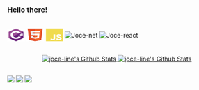 ### Hello there!

<div style="display: inline_block"><br>
  <img align="center" alt="Joce-Csharp" height="30" width="40" src="https://raw.githubusercontent.com/devicons/devicon/master/icons/csharp/csharp-original.svg">
  <img align="center" alt="Joce-HTML" height="30" width="40" src="https://raw.githubusercontent.com/devicons/devicon/master/icons/html5/html5-original.svg">
  <img align="center" alt="Joce-Js" height="30" width="40" src="https://raw.githubusercontent.com/devicons/devicon/master/icons/javascript/javascript-plain.svg">
  <img align="center" alt="Joce-net" height="30" width="40" src="https://cdn.jsdelivr.net/gh/devicons/devicon/icons/dotnetcore/dotnetcore-original.svg" />
  <img align="center" alt="Joce-react" height="30" width="40" src="https://cdn.jsdelivr.net/gh/devicons/devicon/icons/react/react-original.svg" />
          
  
</div>

##
<div 
  align="center">
  <a href="https://github.com/joce-line">
  <img align="center" src="https://github-readme-stats.vercel.app/api?username=joce-line&include_all_commits=true&count_private=true&show_icons=true&line_height=20&title_color=7A7ADB&icon_color=2234AE&text_color=D3D3D3&bg_color=0,000000,130F40" alt="joce-line's Github Stats">
    
  
  <a href="https://github.com/joce-line">
  <img align="center" src="https://github-readme-stats.vercel.app/api/top-langs/?username=joce-line&include_all_commits=true&count_private=true&show_icons=true&line_height=20&title_color=7A7ADB&icon_color=2234AE&text_color=D3D3D3&bg_color=0,000000,130F40" alt="joce-line's Github Stats">
  
    
</div>
  
 ##    
<div>  
  <a href="https://instagram.com/joce.lline" target="_blank"><img src="https://img.shields.io/badge/-Instagram-%23E4405F?style=for-the-badge&logo=instagram&logoColor=white" target="_blank"></a>
  <a href = "mailto:joceline.gutierrez@hotmail.com"><img src="https://img.shields.io/badge/-Gmail-%23333?style=for-the-badge&logo=gmail&logoColor=white" target="_blank"></a>
  <a href="https://www.linkedin.com/in/joceline-gutierrez/" target="_blank"><img src="https://img.shields.io/badge/-LinkedIn-%230077B5?style=for-the-badge&logo=linkedin&logoColor=white" target="_blank"></a> 

 
</div>
